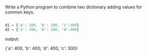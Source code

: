 
Write a Python program to combine two dictionary adding values for common keys.

```javascript

d1 = {'a': 100, 'b': 200, 'c':300}
d2 = {'a': 300, 'b': 200, 'd':400}

```

output: 

{'a': 400, 'b': 400, 'd': 400, 'c': 300}
